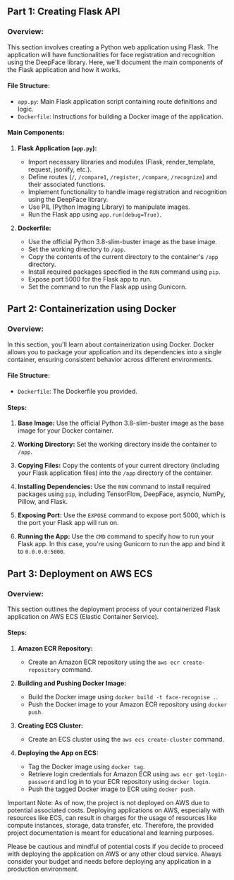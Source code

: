 ## Part 1: Creating Flask API

### Overview:
This section involves creating a Python web application using Flask. The application will have functionalities for face registration and recognition using the DeepFace library. Here, we'll document the main components of the Flask application and how it works.

#### File Structure:
- `app.py`: Main Flask application script containing route definitions and logic.
- `Dockerfile`: Instructions for building a Docker image of the application.

#### Main Components:

1. **Flask Application (`app.py`):**
   - Import necessary libraries and modules (Flask, render_template, request, jsonify, etc.).
   - Define routes (`/`, `/compare1`, `/register`, `/compare`, `/recognize`) and their associated functions.
   - Implement functionality to handle image registration and recognition using the DeepFace library.
   - Use PIL (Python Imaging Library) to manipulate images.
   - Run the Flask app using `app.run(debug=True)`.

2. **Dockerfile:**
   - Use the official Python 3.8-slim-buster image as the base image.
   - Set the working directory to `/app`.
   - Copy the contents of the current directory to the container's `/app` directory.
   - Install required packages specified in the `RUN` command using `pip`.
   - Expose port 5000 for the Flask app to run.
   - Set the command to run the Flask app using Gunicorn.

## Part 2: Containerization using Docker

### Overview:
In this section, you'll learn about containerization using Docker. Docker allows you to package your application and its dependencies into a single container, ensuring consistent behavior across different environments.

#### File Structure:
- `Dockerfile`: The Dockerfile you provided.

#### Steps:

1. **Base Image:**
   Use the official Python 3.8-slim-buster image as the base image for your Docker container.

2. **Working Directory:**
   Set the working directory inside the container to `/app`.

3. **Copying Files:**
   Copy the contents of your current directory (including your Flask application files) into the `/app` directory of the container.

4. **Installing Dependencies:**
   Use the `RUN` command to install required packages using `pip`, including TensorFlow, DeepFace, asyncio, NumPy, Pillow, and Flask.

5. **Exposing Port:**
   Use the `EXPOSE` command to expose port 5000, which is the port your Flask app will run on.

6. **Running the App:**
   Use the `CMD` command to specify how to run your Flask app. In this case, you're using Gunicorn to run the app and bind it to `0.0.0.0:5000`.

## Part 3: Deployment on AWS ECS

### Overview:
This section outlines the deployment process of your containerized Flask application on AWS ECS (Elastic Container Service).

#### Steps:

1. **Amazon ECR Repository:**
   - Create an Amazon ECR repository using the `aws ecr create-repository` command.

2. **Building and Pushing Docker Image:**
   - Build the Docker image using `docker build -t face-recognise .`.
   - Push the Docker image to your Amazon ECR repository using `docker push`.

3. **Creating ECS Cluster:**
   - Create an ECS cluster using the `aws ecs create-cluster` command.

4. **Deploying the App on ECS:**
   - Tag the Docker image using `docker tag`.
   - Retrieve login credentials for Amazon ECR using `aws ecr get-login-password` and log in to your ECR repository using `docker login`.
   - Push the tagged Docker image to ECR using `docker push`.


Important Note:
As of now, the project is not deployed on AWS due to potential associated costs. Deploying applications on AWS, especially with resources like ECS, can result in charges for the usage of resources like compute instances, storage, data transfer, etc. Therefore, the provided project documentation is meant for educational and learning purposes.

Please be cautious and mindful of potential costs if you decide to proceed with deploying the application on AWS or any other cloud service. Always consider your budget and needs before deploying any application in a production environment.